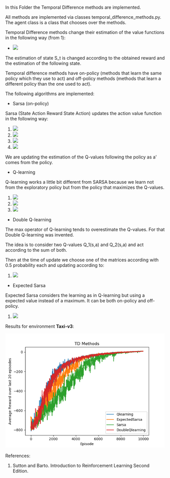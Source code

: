 In this Folder the Temporal Difference methods are implemented.

All methods are implemented via classes temporal_difference_methods.py. The agent class is a class that chooses over the methods.

Temporal Difference methods change their estimation of the value functions in the following way (from 1):

- <img src="https://render.githubusercontent.com/render/math?math=V(S_t) \longleftarrow V(S_t) %2B \alpha[R_{t%2B1} %2B \gamma V(S_{t%2B1})]">


The estimation of state S_t is changed according to the obtained reward and the estimation of the following state.

Temporal difference methods have on-policy (methods that learn the same policy which they use to act) and off-policy methods (methods that learn a different policy than the one used to act).

The following algorithms are implemented:

+ Sarsa (on-policy)

Sarsa (State Action Reward State Action) updates the action value function in the following way:

1. <img src="https://render.githubusercontent.com/render/math?math=a \longleftarrow \pi(s)">

2. <img src="https://render.githubusercontent.com/render/math?math=r,s^' \longleftarrow env.step(a)">

3. <img src="https://render.githubusercontent.com/render/math?math=a^' \longleftarrow \pi(s^')">

4. <img src="https://render.githubusercontent.com/render/math?math=Q(s,a) \longleftarrow Q(S,A) %2B \alpha [r %2B \gamma Q(s^',a^') - Q(s,a)]">

We are updating the estimation of the Q-values following the policy as a' comes from the policy.

+ Q-learning

Q-learning works a little bit different from SARSA because we learn not from the exploratory policy but from the policy that maximizes the Q-values.

1. <img src="https://render.githubusercontent.com/render/math?math=a \longleftarrow \pi(s)">

2. <img src="https://render.githubusercontent.com/render/math?math=r,s^' \longleftarrow env.step(a)">

1. <img src="https://render.githubusercontent.com/render/math?math=Q(s,a) \longleftarrow Q(S,A) %2B \alpha [r %2B \gamma max_a Q(s^',a) - Q(s,a)]">


+ Double Q-learning

The max operator of Q-learning tends to overestimate the Q-values. For that Double Q-learning was invented.

The idea is to consider two Q-values Q_1(s,a) and Q_2(s,a) and act according to the sum of both.

Then at the time of update we choose one of the matrices according with 0.5 probability each and updating according to:

1. <img src="https://render.githubusercontent.com/render/math?math=Q_1(s,a) \longleftarrow Q_1(S,A) %2B \alpha [r %2B \gamma Q_2(s^', argmax_a Q_1(s^',a)) - Q_2(s,a)]">

+ Expected Sarsa

Expected Sarsa considers the learning as in Q-learning but using a expected value instead of a maximum. It can be both on-policy and off-policy.

1. <img src="https://render.githubusercontent.com/render/math?math=Q(s,a) \longleftarrow Q(S,A) %2B \alpha [r %2B \gamma \E_\pi [Q(s^', a)] - Q(s,a)]">

Results for environment **Taxi-v3**:

![TD](https://github.com/Tomeu7/Reinforcement-Learning-Think-Tank/blob/master/docs/TD.png)

References:

1. Sutton and Barto. Introduction to Reinforcement Learning Second Edition.